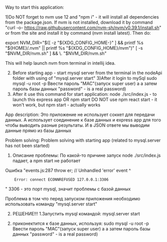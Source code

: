 Way to start this application:

1)Do NOT forget to nvm use 12 and "npm i" - it will install all dependencies from the package.json.
If nvm is not installed, download it by command "curl -o- https://raw.githubusercontent.com/nvm-sh/nvm/v0.39.1/install.sh" or from the site and install it by command (nvm install latest). Then do:

export NVM_DIR="$([ -z "${XDG_CONFIG_HOME-}" ] && printf %s "${HOME}/.nvm" || printf %s "${XDG_CONFIG_HOME}/nvm")"
[ -s "$NVM_DIR/nvm.sh" ] && \. "$NVM_DIR/nvm.sh"

This will help launch nvm from terminal in intellij idea.

2) Before starting app - start mysql server from the terminal in the nodeApi folder with using of 
"mysql.server start"
3)After it login to mySql
sudo mysql -u root -p
   Ввести пароль "MAC"(запуск super user)
   а а затем пароль базы данных "password" - is a real password)
4) After it use this command for start application:
node ./src/index.js - to launch this express app
OR
npm start
DO NOT use npm react start - it won't work, but npm start - actually works

App description:
Это приложение не использует соккет для передачи данных. А использует соединение к базе данных и express app
для того чтобы выводить разные результаты. И в JSON ответе мы выводим данные прямо из базы данных



Problem solving:
Problem solving with starting app (related to mysql.server has not been started)

1) Описание проблемы:
По какой-то причине запуск node ./src/index.js падает, а npm start не работает

Ошибка "events.js:287
              throw er; // Unhandled 'error' event
              ^
        
        Error: connect ECONNREFUSED 127.0.0.1:3306
"
3306 - это порт mysql, значит проблемы с базой данных

Проблема в том что перед запуском приложения необходимо использовать команду "mysql.server start"


2) РЕШЕНИЕ!!!
1.Запустить mysql командой:
  mysql.server start
2. приконектится к базе данных, используя:
   sudo mysql -u root -p
   Ввести пароль "MAC"(запуск super user)
   а а затем пароль базы данных "password" - is a real password)
